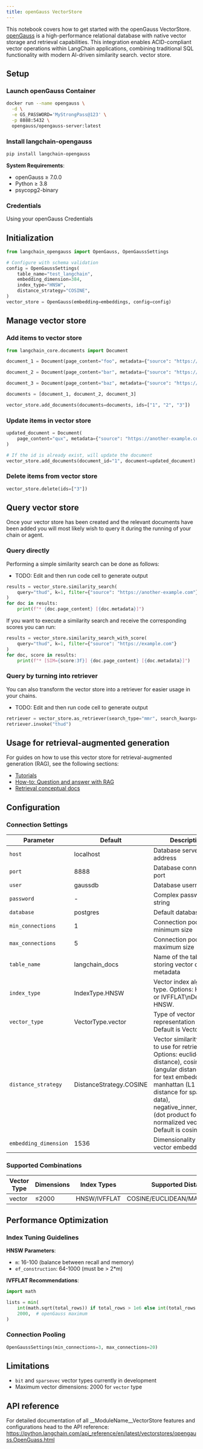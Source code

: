 ```yaml
---
title: openGauss VectorStore
---
```


This notebook covers how to get started with the openGauss VectorStore. [openGauss](https://opengauss.org/en/) is a high-performance relational database with native vector storage and retrieval capabilities. This integration enables ACID-compliant vector operations within LangChain applications, combining traditional SQL functionality with modern AI-driven similarity search.
 vector store.

## Setup

### Launch openGauss Container

```bash
docker run --name opengauss \
  -d \
  -e GS_PASSWORD='MyStrongPass@123' \
  -p 8888:5432 \
  opengauss/opengauss-server:latest
```

### Install langchain-opengauss

```bash
pip install langchain-opengauss
```

**System Requirements**:

- openGauss ≥ 7.0.0
- Python ≥ 3.8
- psycopg2-binary

### Credentials

Using your openGauss Credentials

## Initialization

<EmbeddingTabs/>

```python
from langchain_opengauss import OpenGauss, OpenGaussSettings

# Configure with schema validation
config = OpenGaussSettings(
    table_name="test_langchain",
    embedding_dimension=384,
    index_type="HNSW",
    distance_strategy="COSINE",
)
vector_store = OpenGauss(embedding=embeddings, config=config)
```

## Manage vector store

### Add items to vector store

```python
from langchain_core.documents import Document

document_1 = Document(page_content="foo", metadata={"source": "https://example.com"})

document_2 = Document(page_content="bar", metadata={"source": "https://example.com"})

document_3 = Document(page_content="baz", metadata={"source": "https://example.com"})

documents = [document_1, document_2, document_3]

vector_store.add_documents(documents=documents, ids=["1", "2", "3"])
```

### Update items in vector store

```python
updated_document = Document(
    page_content="qux", metadata={"source": "https://another-example.com"}
)

# If the id is already exist, will update the document
vector_store.add_documents(document_id="1", document=updated_document)
```

### Delete items from vector store

```python
vector_store.delete(ids=["3"])
```

## Query vector store

Once your vector store has been created and the relevant documents have been added you will most likely wish to query it during the running of your chain or agent.

### Query directly

Performing a simple similarity search can be done as follows:

- TODO: Edit and then run code cell to generate output

```python
results = vector_store.similarity_search(
    query="thud", k=1, filter={"source": "https://another-example.com"}
)
for doc in results:
    print(f"* {doc.page_content} [{doc.metadata}]")
```

If you want to execute a similarity search and receive the corresponding scores you can run:

```python
results = vector_store.similarity_search_with_score(
    query="thud", k=1, filter={"source": "https://example.com"}
)
for doc, score in results:
    print(f"* [SIM={score:3f}] {doc.page_content} [{doc.metadata}]")
```

### Query by turning into retriever

You can also transform the vector store into a retriever for easier usage in your chains.

- TODO: Edit and then run code cell to generate output

```python
retriever = vector_store.as_retriever(search_type="mmr", search_kwargs={"k": 1})
retriever.invoke("thud")
```

## Usage for retrieval-augmented generation

For guides on how to use this vector store for retrieval-augmented generation (RAG), see the following sections:

- [Tutorials](/oss/tutorials/rag)
- [How-to: Question and answer with RAG](https://python.langchain.com/docs/how_to/#qa-with-rag)
- [Retrieval conceptual docs](https://python.langchain.com/docs/concepts/retrieval/)

## Configuration

### Connection Settings

| Parameter           | Default                 | Description                                            |
|---------------------|-------------------------|--------------------------------------------------------|
| `host`              | localhost               | Database server address                                |
| `port`              | 8888                    | Database connection port                               |
| `user`              | gaussdb                 | Database username                                      |
| `password`          | -                       | Complex password string                                |
| `database`          | postgres                | Default database name                                  |
| `min_connections`   | 1                       | Connection pool minimum size                           |
| `max_connections`   | 5                       | Connection pool maximum size                           |
| `table_name`        | langchain_docs          | Name of the table for storing vector data and metadata |
| `index_type`        | IndexType.HNSW          |Vector index algorithm type. Options: HNSW or IVFFLAT\nDefault is HNSW.|
| `vector_type`       | VectorType.vector       |Type of vector representation to use. Default is Vector.|
| `distance_strategy` | DistanceStrategy.COSINE |Vector similarity metric to use for retrieval. Options: euclidean (L2 distance), cosine (angular distance, ideal for text embeddings), manhattan (L1 distance for sparse data), negative_inner_product (dot product for normalized vectors).\n Default is cosine.|
|`embedding_dimension`| 1536                    |Dimensionality of the vector embeddings.|

### Supported Combinations

| Vector Type | Dimensions | Index Types  | Supported Distance Strategies         |
|-------------|------------|--------------|---------------------------------------|
| vector      | ≤2000      | HNSW/IVFFLAT | COSINE/EUCLIDEAN/MANHATTAN/INNER_PROD |

## Performance Optimization

### Index Tuning Guidelines

**HNSW Parameters**:

- `m`: 16-100 (balance between recall and memory)
- `ef_construction`: 64-1000 (must be > 2*m)

**IVFFLAT Recommendations**:

```python
import math

lists = min(
    int(math.sqrt(total_rows)) if total_rows > 1e6 else int(total_rows / 1000),
    2000,  # openGauss maximum
)
```

### Connection Pooling

```python
OpenGaussSettings(min_connections=3, max_connections=20)
```

## Limitations

- `bit` and `sparsevec` vector types currently in development
- Maximum vector dimensions: 2000 for `vector` type

## API reference

For detailed documentation of all __ModuleName__VectorStore features and configurations head to the API reference: <https://python.langchain.com/api_reference/en/latest/vectorstores/opengauss.OpenGuass.html>
